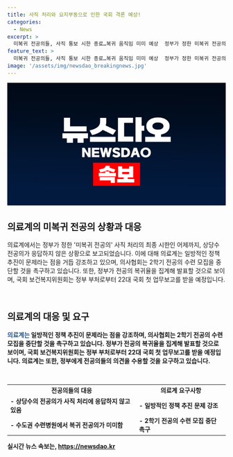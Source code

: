 ```yaml
---
title: 사직 처리와 요지부동으로 인한 국회 격론 예상!
categories:
  - News
excerpt: >
  미복귀 전공의들, 사직 통보 시한 종료…복귀 움직임 미미 예상  정부가 정한 미복귀 전공의 사직 처리 최종 시한인 어제까지 전공의들의 복귀나 사직 의사를 밝힐 것을 통보했지만, 대부분 응답하지 않고 상당수 수련병원은 사직 처리 방침 결정을 못했다. 의료계는 정부의 일방적인 정책 추진 문제를 강조하며 의료대란 상황을 우려하고 있다. 정부는 전공의 복귀율 발표를 향한 관심 속에 보건복지위원회로부터 업무보고를 받을 예정이며, 의료 개혁의 추진 방향 등에 대한 격론이 예상된다.
feature_text: >
  미복귀 전공의들, 사직 통보 시한 종료…복귀 움직임 미미 예상  정부가 정한 미복귀 전공의 사직 처리 최종 시한인 어제까지 전공의들의 복귀나 사직 의사를 밝힐 것을 통보했지만, 대부분 응답하지 않고 상당수 수련병원은 사직 처리 방침 결정을 못했다. 의료계는 정부의 일방적인 정책 추진 문제를 강조하며 의료대란 상황을 우려하고 있다. 정부는 전공의 복귀율 발표를 향한 관심 속에 보건복지위원회로부터 업무보고를 받을 예정이며, 의료 개혁의 추진 방향 등에 대한 격론이 예상된다.
image: '/assets/img/newsdao_breakingnews.jpg'
---
```


<p><img src="/assets/img/newsdao_breakingnews.jpg" alt="ranknews 속보" /></p>

<h2 data-ke-size="size26">의료계의 미복귀 전공의 상황과 대응</h2>

<p>의료계에서는 정부가 정한 '미복귀 전공의' 사직 처리의 최종 시한인 어제까지, 상당수 전공의가 응답하지 않은 상황으로 보고되었습니다. 이에 대해 의료계는 일방적인 정책 추진이 문제라는 점을 거듭 강조하고 있으며, 의사협회는 2학기 전공의 수련 모집을 중단할 것을 촉구하고 있습니다. 또한, 정부가 전공의 복귀율을 집계해 발표할 것으로 보이며, 국회 보건복지위원회는 정부 부처로부터 22대 국회 첫 업무보고를 받을 예정입니다.</p>

<p data-ke-size="size16">&nbsp;</p>

<h2 data-ke-size="size26">의료계의 대응 및 요구</h2>

<p><b><span style="color: #1a5490;">의료계는</span><b> 일방적인 정책 추진이 문제라는 점을 강조하며, 의사협회는 2학기 전공의 수련 모집을 중단할 것을 촉구하고 있습니다. 정부가 전공의 복귀율을 집계해 발표할 것으로 보이며, 국회 보건복지위원회는 정부 부처로부터 22대 국회 첫 업무보고를 받을 예정입니다.</span><b> 의료계는 또한, 정부에게 전공의들의 의견을 수용할 것을 요구하고 있습니다.</p>

<p data-ke-size="size16">&nbsp;</p>

<table>
  <tr>
    <td style="text-align: center; height: 17px;"><b>전공의들의 대응</b></td>
    <td style="text-align: center; height: 17px;"><b>의료계 요구사항</b></td>
  </tr>
  <tr>
    <td style="text-align: left;">- 상당수의 전공의가 사직 처리에 응답하지 않고 있음</td>
    <td style="text-align: left;">- 일방적인 정책 추진 문제 강조</td>
  </tr>
    <tr>
    <td style="text-align: left;">- 수도권 수련병원에서 복귀 전공의가 미미함</td>
    <td style="text-align: left;">- 2학기 전공의 수련 모집 중단 촉구</td>
  </tr>
</table>
실시간 뉴스 속보는, <a href="https://newsdao.kr" rel="dofollow">https://newsdao.kr</a>


